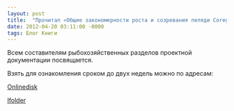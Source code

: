 ```yaml
---
layout: post
title:  "Прочитал «Общие закономерности роста и созревания пеляди Coregonus peled»"
date: 2012-04-20 03:11:00 -0000
tags: Блог Книги
---
```


Всем составителям рыбохозяйственных разделов проектной документации посвящается.

Взять для ознакомления сроком до двух недель можно по адресам:

<a href="http://www.onlinedisk.ru/file/868871/">Onlinedisk</a>

<a href="http://infanata.ifolder.ru/30199441">Ifolder</a>